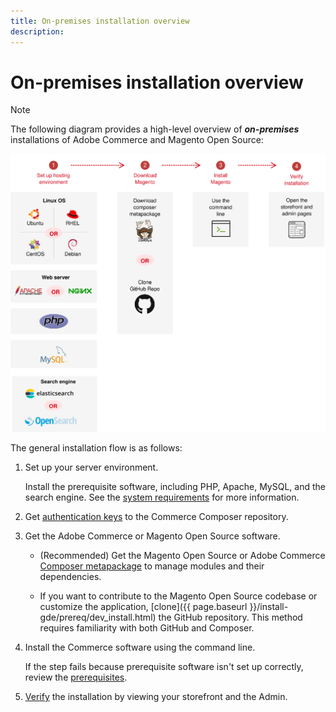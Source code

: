 ```yaml
---
title: On-premises installation overview
description:
---
```


# On-premises installation overview

>[!NOTE]
>
>The following diagram provides a high-level overview of _**on-premises**_ installations of Adobe Commerce and Magento Open Source:


![How installation works](../assets/installation/install-diagram-24.svg)

The general installation flow is as follows:

1. Set up your server environment.

   Install the prerequisite software, including PHP, Apache, MySQL, and the search engine. See the [system requirements](system-requirements.md) for more information.

1. Get [authentication keys](prerequisites/authentication-keys.md) to the Commerce Composer repository.

1. Get the Adobe Commerce or Magento Open Source software.

   *  (Recommended) Get the Magento Open Source or Adobe Commerce [Composer metapackage]({{page.baseurl}}/install-gde/composer.html) to manage modules and their dependencies.

   *  If you want to contribute to the Magento Open Source codebase or customize the application, [clone]({{ page.baseurl }}/install-gde/prereq/dev_install.html) the GitHub repository. This method requires familiarity with both GitHub and Composer.

1. Install the Commerce software using the command line.

   If the step fails because prerequisite software isn't set up correctly, review the [prerequisites](prerequisites/overview.md).

1. [Verify](next-steps/verify.md) the installation by viewing your storefront and the Admin.

